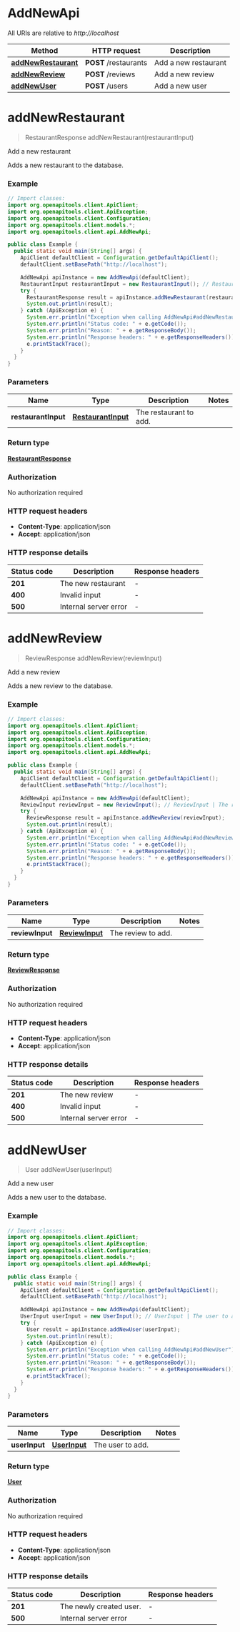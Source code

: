 # AddNewApi

All URIs are relative to *http://localhost*

| Method | HTTP request | Description |
|------------- | ------------- | -------------|
| [**addNewRestaurant**](AddNewApi.md#addNewRestaurant) | **POST** /restaurants | Add a new restaurant |
| [**addNewReview**](AddNewApi.md#addNewReview) | **POST** /reviews | Add a new review |
| [**addNewUser**](AddNewApi.md#addNewUser) | **POST** /users | Add a new user |


<a name="addNewRestaurant"></a>
# **addNewRestaurant**
> RestaurantResponse addNewRestaurant(restaurantInput)

Add a new restaurant

Adds a new restaurant to the database.

### Example
```java
// Import classes:
import org.openapitools.client.ApiClient;
import org.openapitools.client.ApiException;
import org.openapitools.client.Configuration;
import org.openapitools.client.models.*;
import org.openapitools.client.api.AddNewApi;

public class Example {
  public static void main(String[] args) {
    ApiClient defaultClient = Configuration.getDefaultApiClient();
    defaultClient.setBasePath("http://localhost");

    AddNewApi apiInstance = new AddNewApi(defaultClient);
    RestaurantInput restaurantInput = new RestaurantInput(); // RestaurantInput | The restaurant to add.
    try {
      RestaurantResponse result = apiInstance.addNewRestaurant(restaurantInput);
      System.out.println(result);
    } catch (ApiException e) {
      System.err.println("Exception when calling AddNewApi#addNewRestaurant");
      System.err.println("Status code: " + e.getCode());
      System.err.println("Reason: " + e.getResponseBody());
      System.err.println("Response headers: " + e.getResponseHeaders());
      e.printStackTrace();
    }
  }
}
```

### Parameters

| Name | Type | Description  | Notes |
|------------- | ------------- | ------------- | -------------|
| **restaurantInput** | [**RestaurantInput**](RestaurantInput.md)| The restaurant to add. | |

### Return type

[**RestaurantResponse**](RestaurantResponse.md)

### Authorization

No authorization required

### HTTP request headers

 - **Content-Type**: application/json
 - **Accept**: application/json

### HTTP response details
| Status code | Description | Response headers |
|-------------|-------------|------------------|
| **201** | The new restaurant |  -  |
| **400** | Invalid input |  -  |
| **500** | Internal server error |  -  |

<a name="addNewReview"></a>
# **addNewReview**
> ReviewResponse addNewReview(reviewInput)

Add a new review

Adds a new review to the database.

### Example
```java
// Import classes:
import org.openapitools.client.ApiClient;
import org.openapitools.client.ApiException;
import org.openapitools.client.Configuration;
import org.openapitools.client.models.*;
import org.openapitools.client.api.AddNewApi;

public class Example {
  public static void main(String[] args) {
    ApiClient defaultClient = Configuration.getDefaultApiClient();
    defaultClient.setBasePath("http://localhost");

    AddNewApi apiInstance = new AddNewApi(defaultClient);
    ReviewInput reviewInput = new ReviewInput(); // ReviewInput | The review to add.
    try {
      ReviewResponse result = apiInstance.addNewReview(reviewInput);
      System.out.println(result);
    } catch (ApiException e) {
      System.err.println("Exception when calling AddNewApi#addNewReview");
      System.err.println("Status code: " + e.getCode());
      System.err.println("Reason: " + e.getResponseBody());
      System.err.println("Response headers: " + e.getResponseHeaders());
      e.printStackTrace();
    }
  }
}
```

### Parameters

| Name | Type | Description  | Notes |
|------------- | ------------- | ------------- | -------------|
| **reviewInput** | [**ReviewInput**](ReviewInput.md)| The review to add. | |

### Return type

[**ReviewResponse**](ReviewResponse.md)

### Authorization

No authorization required

### HTTP request headers

 - **Content-Type**: application/json
 - **Accept**: application/json

### HTTP response details
| Status code | Description | Response headers |
|-------------|-------------|------------------|
| **201** | The new review |  -  |
| **400** | Invalid input |  -  |
| **500** | Internal server error |  -  |

<a name="addNewUser"></a>
# **addNewUser**
> User addNewUser(userInput)

Add a new user

Adds a new user to the database.

### Example
```java
// Import classes:
import org.openapitools.client.ApiClient;
import org.openapitools.client.ApiException;
import org.openapitools.client.Configuration;
import org.openapitools.client.models.*;
import org.openapitools.client.api.AddNewApi;

public class Example {
  public static void main(String[] args) {
    ApiClient defaultClient = Configuration.getDefaultApiClient();
    defaultClient.setBasePath("http://localhost");

    AddNewApi apiInstance = new AddNewApi(defaultClient);
    UserInput userInput = new UserInput(); // UserInput | The user to add.
    try {
      User result = apiInstance.addNewUser(userInput);
      System.out.println(result);
    } catch (ApiException e) {
      System.err.println("Exception when calling AddNewApi#addNewUser");
      System.err.println("Status code: " + e.getCode());
      System.err.println("Reason: " + e.getResponseBody());
      System.err.println("Response headers: " + e.getResponseHeaders());
      e.printStackTrace();
    }
  }
}
```

### Parameters

| Name | Type | Description  | Notes |
|------------- | ------------- | ------------- | -------------|
| **userInput** | [**UserInput**](UserInput.md)| The user to add. | |

### Return type

[**User**](User.md)

### Authorization

No authorization required

### HTTP request headers

 - **Content-Type**: application/json
 - **Accept**: application/json

### HTTP response details
| Status code | Description | Response headers |
|-------------|-------------|------------------|
| **201** | The newly created user. |  -  |
| **500** | Internal server error |  -  |

